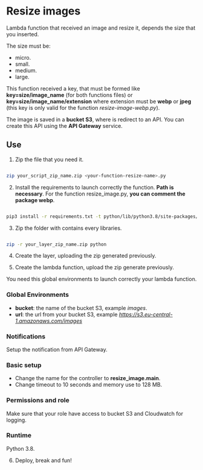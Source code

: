 # Resize images

Lambda function that received an image and resize it, depends the size that you inserted.

The size must be:

* micro.
* small.
* medium.
* large.

This function received a key, that must be formed like **key=size/image_name** (for both functions files) or **key=size/image_name/extension** where extension must be **webp** or **jpeg** (this key is only valid for the function *resize-image-webp.py*).

The image is saved in a **bucket S3**, where is redirect to an API. You can create this API using the **API Gateway** service.

## Use

1. Zip the file that you need it.

```bash

zip your_script_zip_name.zip <your-function-resize-name>.py

```
2. Install the requirements to launch correctly the function. **Path is necessary**. For the function resize_image.py, **you can comment the package webp**.

```bash

pip3 install -r requirements.txt -t python/lib/python3.8/site-packages/

```
3. Zip the folder with contains every libraries.

```bash

zip -r your_layer_zip_name.zip python

```

4. Create the layer, uploading the zip generated previously.

5. Create the lambda function, upload the zip generate previously.

You need this global environments to launch correctly your lambda function.

### Global Environments

- **bucket**: the name of the bucket S3, example *images*.
- **url**: the url from your bucket S3, example *https://s3.eu-central-1.amazonaws.com/images*

### Notifications

Setup the notification from API Gateway.

### Basic setup

- Change the name for the controller to **resize_image.main**.
- Change timeout to 10 seconds and memory use to 128 MB.

### Permissions and role

Make sure that your role have access to bucket S3 and Cloudwatch for logging.

### Runtime

Python 3.8.

6. Deploy, break and fun!